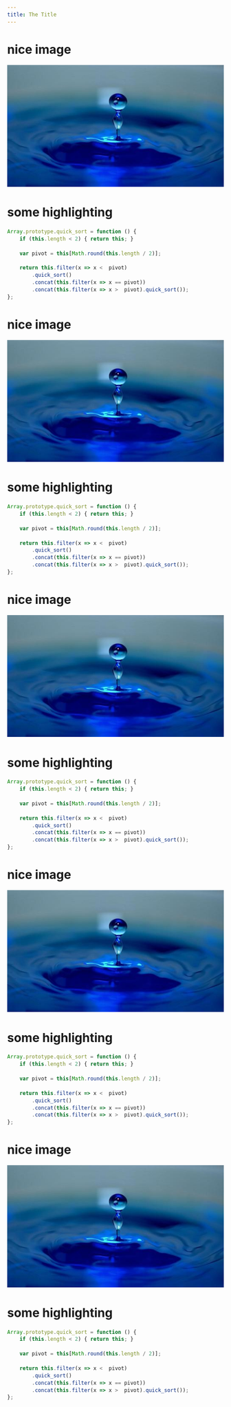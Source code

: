 ```yaml
---
title: The Title
---
```

nice image
==========

![droplet](images/droplet.jpg)

some highlighting
=================

```javascript
Array.prototype.quick_sort = function () {
    if (this.length < 2) { return this; }

    var pivot = this[Math.round(this.length / 2)];

    return this.filter(x => x <  pivot)
        .quick_sort()
        .concat(this.filter(x => x == pivot))
        .concat(this.filter(x => x >  pivot).quick_sort());
};
```

nice image
==========

![droplet](images/droplet.jpg)

some highlighting
=================

```javascript
Array.prototype.quick_sort = function () {
    if (this.length < 2) { return this; }

    var pivot = this[Math.round(this.length / 2)];

    return this.filter(x => x <  pivot)
        .quick_sort()
        .concat(this.filter(x => x == pivot))
        .concat(this.filter(x => x >  pivot).quick_sort());
};
```

nice image
==========

![droplet](images/droplet.jpg)

some highlighting
=================

```javascript
Array.prototype.quick_sort = function () {
    if (this.length < 2) { return this; }

    var pivot = this[Math.round(this.length / 2)];

    return this.filter(x => x <  pivot)
        .quick_sort()
        .concat(this.filter(x => x == pivot))
        .concat(this.filter(x => x >  pivot).quick_sort());
};
```

nice image
==========

![droplet](images/droplet.jpg)

some highlighting
=================

```javascript
Array.prototype.quick_sort = function () {
    if (this.length < 2) { return this; }

    var pivot = this[Math.round(this.length / 2)];

    return this.filter(x => x <  pivot)
        .quick_sort()
        .concat(this.filter(x => x == pivot))
        .concat(this.filter(x => x >  pivot).quick_sort());
};
```

nice image
==========

![droplet](images/droplet.jpg)

some highlighting
=================

```javascript
Array.prototype.quick_sort = function () {
    if (this.length < 2) { return this; }

    var pivot = this[Math.round(this.length / 2)];

    return this.filter(x => x <  pivot)
        .quick_sort()
        .concat(this.filter(x => x == pivot))
        .concat(this.filter(x => x >  pivot).quick_sort());
};
```
